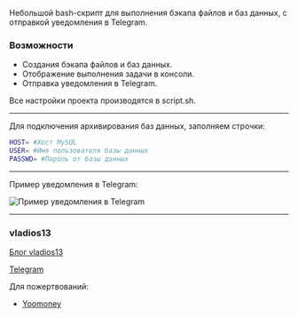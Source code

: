 Небольшой bash-скрипт для выполнения бэкапа файлов и баз данных, с отправкой уведомления в Telegram.

### Возможности

- Создания бэкапа файлов и баз данных.
- Отображение выполнения задачи в консоли.
- Отправка уведомления в Telegram.

Все настройки проекта производятся в script.sh.

------------

Для подключения архивирования баз данных, заполняем строчки:
```bash
HOST= #Хост MySQL
USER= #Имя пользователя базы данных
PASSWD= #Пароль от базы данных
```

------------

Пример уведомления в Telegram:

![](https://i.13.yt/2020/08/03/1596463920-8523.jpg "Пример уведомления в Telegram")


------------


### vladios13
[Блог vladios13](https://blog.vladios13.com/site-backupsh/)

[Telegram](https://t.me/vladios13blog)

Для пожертвований:
- [Yoomoney](https://yoomoney.ru/to/410011568729023 "Yoomoney")
